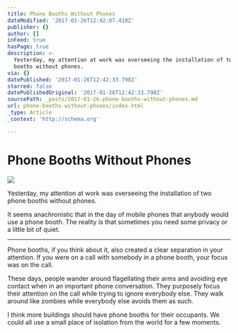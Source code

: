 ```yaml
---
title: Phone Booths Without Phones
dateModified: '2017-01-26T12:42:07.410Z'
publisher: {}
author: []
inFeed: true
hasPage: true
description: >-
  Yesterday, my attention at work was overseeing the installation of two phone
  booths without phones.
via: {}
datePublished: '2017-01-26T12:42:33.798Z'
starred: false
datePublishedOriginal: '2017-01-26T12:42:33.798Z'
sourcePath: _posts/2017-01-26-phone-booths-without-phones.md
url: phone-booths-without-phones/index.html
_type: Article
_context: 'http://schema.org'

---
```

# Phone Booths Without Phones
![](https://the-grid-user-content.s3-us-west-2.amazonaws.com/5878b47b-c05b-48b3-be76-e916cf0f08ff.jpg)

Yesterday, my attention at work was overseeing the installation of two phone booths without phones.

It seems anachronistic that in the day of mobile phones that anybody would use a phone booth. The reality is that sometimes you need some privacy or a little bit of quiet.

---

Phone booths, if you think about it, also created a clear separation in your attention. If you were on a call with somebody in a phone booth, your focus was on the call.

These days, people wander around flagellating their arms and avoiding eye contact when in an important phone conversation. They purposely focus their attention on the call while trying to ignore everybody else. They walk around like zombies while everybody else avoids them as such. 

I think more buildings should have phone booths for their occupants. We could all use a small place of isolation from the world for a few moments.